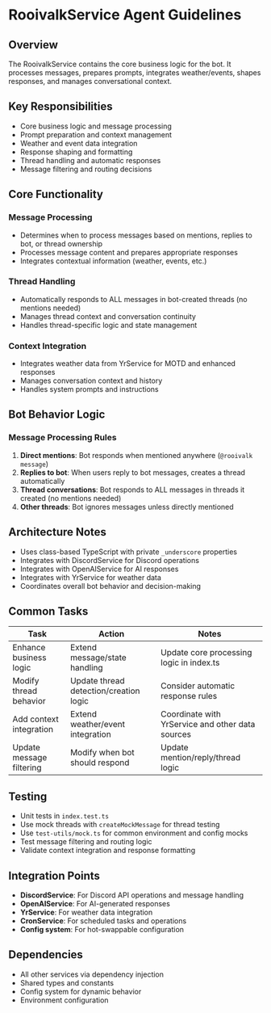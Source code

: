 # RooivalkService Agent Guidelines

## Overview

The RooivalkService contains the core business logic for the bot. It processes messages, prepares prompts, integrates weather/events, shapes responses, and manages conversational context.

## Key Responsibilities

- Core business logic and message processing
- Prompt preparation and context management
- Weather and event data integration
- Response shaping and formatting
- Thread handling and automatic responses
- Message filtering and routing decisions

## Core Functionality

### Message Processing

- Determines when to process messages based on mentions, replies to bot, or thread ownership
- Processes message content and prepares appropriate responses
- Integrates contextual information (weather, events, etc.)

### Thread Handling

- Automatically responds to ALL messages in bot-created threads (no mentions needed)
- Manages thread context and conversation continuity
- Handles thread-specific logic and state management

### Context Integration

- Integrates weather data from YrService for MOTD and enhanced responses
- Manages conversation context and history
- Handles system prompts and instructions

## Bot Behavior Logic

### Message Processing Rules

1. **Direct mentions**: Bot responds when mentioned anywhere (`@rooivalk message`)
2. **Replies to bot**: When users reply to bot messages, creates a thread automatically
3. **Thread conversations**: Bot responds to ALL messages in threads it created (no mentions needed)
4. **Other threads**: Bot ignores messages unless directly mentioned

## Architecture Notes

- Uses class-based TypeScript with private `_underscore` properties
- Integrates with DiscordService for Discord operations
- Integrates with OpenAIService for AI responses
- Integrates with YrService for weather data
- Coordinates overall bot behavior and decision-making

## Common Tasks

| Task                     | Action                                 | Notes                                            |
| ------------------------ | -------------------------------------- | ------------------------------------------------ |
| Enhance business logic   | Extend message/state handling          | Update core processing logic in index.ts         |
| Modify thread behavior   | Update thread detection/creation logic | Consider automatic response rules                |
| Add context integration  | Extend weather/event integration       | Coordinate with YrService and other data sources |
| Update message filtering | Modify when bot should respond         | Update mention/reply/thread logic                |

## Testing

- Unit tests in `index.test.ts`
- Use mock threads with `createMockMessage` for thread testing
- Use `test-utils/mock.ts` for common environment and config mocks
- Test message filtering and routing logic
- Validate context integration and response formatting

## Integration Points

- **DiscordService**: For Discord API operations and message handling
- **OpenAIService**: For AI-generated responses
- **YrService**: For weather data integration
- **CronService**: For scheduled tasks and operations
- **Config system**: For hot-swappable configuration

## Dependencies

- All other services via dependency injection
- Shared types and constants
- Config system for dynamic behavior
- Environment configuration
